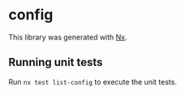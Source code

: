 # config

This library was generated with [Nx](https://nx.dev).

## Running unit tests

Run `nx test list-config` to execute the unit tests.

